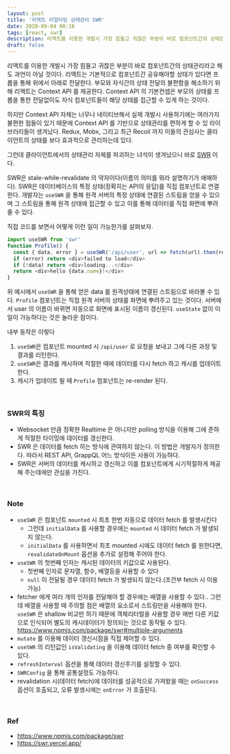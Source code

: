 ```yaml
---
layout: post
title: '리액트 리얼타임 상태관리 SWR'
date: 2020-09-04 00:10
tags: [react, swr]
description: 리액트를 이용한 개발시 가장 힘들고 귀찮은 부분이 바로 컴포넌트간의 상태관리라고 해도 과언이 아닐 것이다. 리액트는 기본적으로 컴포넌트간 공유해야할 상태가 있다면 프롭을 통해 위에서 아래로 전달한다. 부모 컴포넌트에서 자식 컴포넌트로 상태 전달의 불편함을 해소하기 위해 리액트는 Context API 를 제공한다. Context API 의 기본컨셉은 부모의 상태를 프롭을 통한 전달없이도 자식 컴포넌트들이 해당 상태를 접근할 수 있게 하는 것이다.
draft: false
---
```


리액트를 이용한 개발시 가장 힘들고 귀찮은 부분이 바로 컴포넌트간의 상태관리라고 해도 과언이 아닐 것이다. 리액트는 기본적으로 컴포넌트간 공유해야할 상태가 있다면 프롭을 통해 위에서 아래로 전달한다. 부모와 자식간의 상태 전달의 불편함을 해소하기 위해 리액트는 Context API 를 제공한다. Context API 의 기본컨셉은 부모의 상태를 프롭을 통한 전달없이도 자식 컴포넌트들이 해당 상태를 접근할 수 있게 하는 것이다.

하지만 Context API 자체는 너무나 네이티브해서 실제 개발시 사용하기에는 여러가지 불편한 점들이 있기 때문에 Context API 를 기반으로 상태관리를 편하게 할 수 있 라이브러리들이 생겨났다. Redux, Mobx, 그리고 최근 Recoil 까지 이들의 관심사는 클라이언트의 상태를 보다 효과적으로 관리하는데 있다.

그런데 클라이언트에서의 상태관리 자체를 파괴하는 녀석이 생겨났으니 바로 [SWR](https://www.npmjs.com/package/swr) 이다.

SWR은 stale-while-revalidate 의 약자이다(이름의 의미를 뭐라 설명하기가 애매하다). SWR은 데이터베이스의 특정 상태(정확히는 API의 응답)를 직접 컴포넌트로 연결한다. 개발자는 `useSWR` 을 통해 원격 서버의 특정 상태에 연결된 스트림을 얻을 수 있으며 그 스트림을 통해 원격 상태에 접근할 수 있고 이를 통해 데이터를 직접 화면에 뿌려줄 수 있다.

직접 코드를 보면서 어떻게 이런 일이 가능한가를 살펴보자.

```js
import useSWR from 'swr'
function Profile() {
  const { data, error } = useSWR('/api/user', url => fetch(url).then(res => res.json()))
  if (error) return <div>failed to load</div>
  if (!data) return <div>loading...</div>
  return <div>hello {data.name}!</div>
}
```

위 예시에서 `useSWR` 을 통해 얻은 data 를 원격상태에 연결된 스트림으로 바라볼 수 있다. `Profile` 컴포넌트는 직접 원격 서버의 상태를 화면에 뿌려주고 있는 것이다. 서버에서 user 의 이름이 바뀌면 자동으로 화면에 표시된 이름이 갱신된다. `useState` 없이 이 일이 가능하다는 것은 놀라운 점이다.

내부 동작은 이렇다
1. `useSWR`은 컴포넌트 mounted 시 `/api/user` 로 요청을 보내고 그에 다른 과정 및 결과를 리턴한다.
1. `useSWR`은 결과를 캐시하며 적절한 때에 데이터를 다시 fetch 하고 캐시를 업데이트 한다.
1. 캐시가 업데이트 될 때 `Profile` 컴포넌트는 re-render 된다.

<br>

### SWR의 특징
- Websocket 만큼 정확한 Realtime 은 아니지만 polling 방식을 이용해 그에 준하게 적절한 타이밍에 데이터를 갱신한다.
- SWR 은 데이터를 fetch 하는 방식에 관여하지 않는다. 이 방법은 개발자가 정의한다. 따라서 REST API, GrappQL 어느 방식이든 사용이 가능하다.
- SWR은 서버의 데이터를 캐시하고 갱신하고 이를 컴포넌트에게 시기적절하게 제공해 주는데에만 관심을 가진다.

<br>

### Note
- `useSWR` 은 컴포넌트 `mounted` 시 최초 한번 자동으로 데이터 fetch 를 발생시킨다
    - 그런데 `initialData` 를 사용할 경우에는 `mounted` 시 데이터 fetch 가 발생되지 않는다.
    - `initialData` 를 사용하면서 최초 mounted 시에도 데이터 fetch 를 원한다면, `revalidateOnMount` 옵션을 추가로 설정해 주어야 한다.
- `useSWR` 의 첫번째 인자는 캐시된 데이터의 키값으로 사용된다.
    - 첫번째 인자로 문자열, 함수, 배열등을 사용할 수 있다
    - `null` 이 전달될 경우 데이터 fetch 가 발생되지 않는다.(조건부 fetch 시 이용 가능)
- fetcher 에게 여러 개의 인자를 전달해야 할 경우에는 배열을 사용할 수 있다.. 그런데 배열을 사용할 때 주의할 점은 배열의 요소로서 스트링만을 사용해야 한다. `useSWR` 은 shallow 비교만 하기 때문에 객체리터럴을 사용할 경우 매번 다른 키값으로 인식되어 별도의 캐시데이터가 정의되는 것으로 동작될 수 있다. https://www.npmjs.com/package/swr#multiple-arguments
- `mutate` 를 이용해 데이터 갱신시점을 직접 제어할 수 있다.
- `useSWR` 의 리턴값인 `isValidating` 을 이용해 데이터 fetch 중 여부를 확인할 수 있다.
- `refreshInterval` 옵션을 통해 데이터 갱신주기를 설정할 수 있다.
- `SWRConfig` 을 통해 공통설정도 가능하다.
- revalidation 시(데이터 fetch)에 데이터를 성공적으로 가져왔을 때는 `onSuccess` 옵션이 호출되고, 오류 발생시에는 `onError` 가 호출된다.

<br>

### Ref
- https://www.npmjs.com/package/swr
- https://swr.vercel.app/
